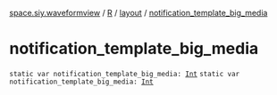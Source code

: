 [space.siy.waveformview](../../index.md) / [R](../index.md) / [layout](index.md) / [notification_template_big_media](./notification_template_big_media.md)

# notification_template_big_media

`static var notification_template_big_media: `[`Int`](https://kotlinlang.org/api/latest/jvm/stdlib/kotlin/-int/index.html)
`static var notification_template_big_media: `[`Int`](https://kotlinlang.org/api/latest/jvm/stdlib/kotlin/-int/index.html)